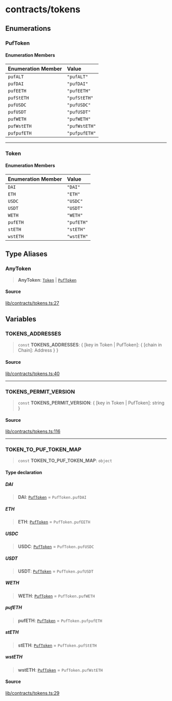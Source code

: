# contracts/tokens

## Enumerations

### PufToken

#### Enumeration Members

| Enumeration Member | Value |
| :------ | :------ |
| `pufALT` | `"pufALT"` |
| `pufDAI` | `"pufDAI"` |
| `pufEETH` | `"pufEETH"` |
| `pufStETH` | `"pufStETH"` |
| `pufUSDC` | `"pufUSDC"` |
| `pufUSDT` | `"pufUSDT"` |
| `pufWETH` | `"pufWETH"` |
| `pufWstETH` | `"pufWstETH"` |
| `pufpufETH` | `"pufpufETH"` |

***

### Token

#### Enumeration Members

| Enumeration Member | Value |
| :------ | :------ |
| `DAI` | `"DAI"` |
| `ETH` | `"ETH"` |
| `USDC` | `"USDC"` |
| `USDT` | `"USDT"` |
| `WETH` | `"WETH"` |
| `pufETH` | `"pufETH"` |
| `stETH` | `"stETH"` |
| `wstETH` | `"wstETH"` |

## Type Aliases

### AnyToken

> **AnyToken**: [`Token`](tokens.md#token) \| [`PufToken`](tokens.md#puftoken)

#### Source

[lib/contracts/tokens.ts:27](https://github.com/PufferFinance/puffer-sdk/blob/2ca4ca708a93d0fd96e57575e2b5bc924e934421/lib/contracts/tokens.ts#L27)

## Variables

### TOKENS\_ADDRESSES

> `const` **TOKENS\_ADDRESSES**: \{ \[key in Token \| PufToken\]: \{ \[chain in Chain\]: Address \} \}

#### Source

[lib/contracts/tokens.ts:40](https://github.com/PufferFinance/puffer-sdk/blob/2ca4ca708a93d0fd96e57575e2b5bc924e934421/lib/contracts/tokens.ts#L40)

***

### TOKENS\_PERMIT\_VERSION

> `const` **TOKENS\_PERMIT\_VERSION**: \{ \[key in Token \| PufToken\]: string \}

#### Source

[lib/contracts/tokens.ts:116](https://github.com/PufferFinance/puffer-sdk/blob/2ca4ca708a93d0fd96e57575e2b5bc924e934421/lib/contracts/tokens.ts#L116)

***

### TOKEN\_TO\_PUF\_TOKEN\_MAP

> `const` **TOKEN\_TO\_PUF\_TOKEN\_MAP**: `object`

#### Type declaration

##### DAI

> **DAI**: [`PufToken`](tokens.md#puftoken) = `PufToken.pufDAI`

##### ETH

> **ETH**: [`PufToken`](tokens.md#puftoken) = `PufToken.pufEETH`

##### USDC

> **USDC**: [`PufToken`](tokens.md#puftoken) = `PufToken.pufUSDC`

##### USDT

> **USDT**: [`PufToken`](tokens.md#puftoken) = `PufToken.pufUSDT`

##### WETH

> **WETH**: [`PufToken`](tokens.md#puftoken) = `PufToken.pufWETH`

##### pufETH

> **pufETH**: [`PufToken`](tokens.md#puftoken) = `PufToken.pufpufETH`

##### stETH

> **stETH**: [`PufToken`](tokens.md#puftoken) = `PufToken.pufStETH`

##### wstETH

> **wstETH**: [`PufToken`](tokens.md#puftoken) = `PufToken.pufWstETH`

#### Source

[lib/contracts/tokens.ts:29](https://github.com/PufferFinance/puffer-sdk/blob/2ca4ca708a93d0fd96e57575e2b5bc924e934421/lib/contracts/tokens.ts#L29)
